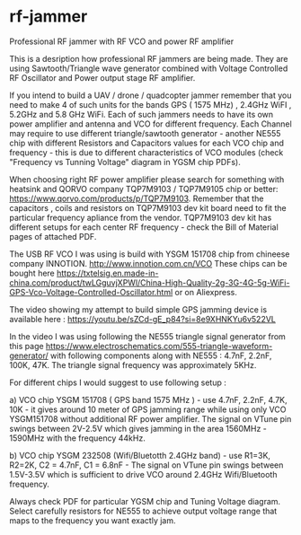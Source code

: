 # rf-jammer
Professional RF jammer with RF VCO and power RF amplifier

This is a desription how professional RF jammers are being made. They are using Sawtooth/Triangle wave generator combined with Voltage Controlled RF Oscillator and Power output stage RF amplifier.

If you intend to build a UAV / drone / quadcopter jammer remember that you need to make 4 of such units for the bands GPS ( 1575 MHz) , 2.4GHz WiFI , 5.2GHz and 5.8 GHz WiFi. 
Each of such jammers needs to have its own power amplifier and antenna and VCO for different frequency. 
Each Channel may require to use different triangle/sawtooth generator - another NE555 chip with different Resistors and Capacitors values for each VCO chip and frequency - this is due to different characteristics of VCO modules (check "Frequency vs Tunning Voltage" diagram in YGSM chip PDFs).

When choosing right RF power amplifier please search for something with heatsink and QORVO company TQP7M9103 / TQP7M9105 chip  or better: https://www.qorvo.com/products/p/TQP7M9103.
Remember that the capacitors , coils and resistors on TQP7M9103 dev kit board need to fit the particular frequency apliance from the vendor.
TQP7M9103 dev kit has different setups for each center RF frequency - check the Bill of Material pages of attached PDF. 

The USB RF VCO I was using is build with YSGM 151708 chip from chineese company INNOTION.  http://www.innotion.com.cn/VCO
These chips can be bought here https://txtelsig.en.made-in-china.com/product/twLGguvjXPWl/China-High-Quality-2g-3G-4G-5g-WiFi-GPS-Vco-Voltage-Controlled-Oscillator.html or on Aliexpress.

The video showing my attempt to build simple GPS jamming device is available here : https://youtu.be/sZCd-gE_p84?si=8e9XHNKYu6v522VL

In the video I was using following the NE555 triangle signal generator from this page https://www.electroschematics.com/555-triangle-waveform-generator/  with following components along with NE555 : 4.7nF, 2.2nF, 100K, 47K. 
The triangle signal frequency was approximately 5KHz. 

For different chips  I would suggest to use following setup : 

a) VCO chip YSGM 151708 ( GPS band 1575 MHz ) - use 4.7nF, 2.2nF, 4.7K, 10K - it gives around 10 meter of GPS jamming range while using only VCO YSGM151708 without additional RF power amplifier. The signal on VTune pin swings between 2V-2.5V which gives jamming in the area 1560MHz - 1590MHz with the frequency 44kHz. 

b) VCO chip YSGM 232508 (Wifi/Bluetotth 2.4GHz band) - use R1=3K, R2=2K, C2 = 4.7nF, C1 = 6.8nF - The signal on VTune pin swings between 1.5V-3.5V which is sufficient to drive VCO around 2.4GHz Wifi/Bluetooth frequency.


Always check PDF for particular YGSM chip and Tuning Voltage diagram. Select carefully resistors for NE555 to achieve output voltage range that maps to the frequency you want exactly jam. 




